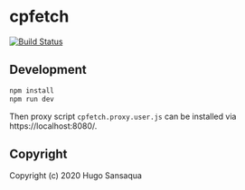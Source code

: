 # cpfetch

[![Build Status](https://github.com/privet-kitty/cpfetch/workflows/CI/badge.svg)](https://github.com/privet-kitty/cpfetch/actions)

## Development

```bash
npm install
npm run dev
```

Then proxy script `cpfetch.proxy.user.js` can be installed via https://localhost:8080/.

## Copyright

Copyright (c) 2020 Hugo Sansaqua

